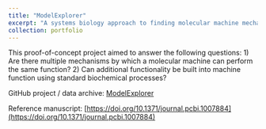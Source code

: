 ```yaml
---
title: "ModelExplorer"
excerpt: "A systems biology approach to finding molecular machine mechansisms (Archived)<br/><img src='/images/me.png'>"
collection: portfolio
---
```


This proof-of-concept project aimed to answer the following questions: 1) Are there multiple mechanisms by which a molecular machine can perform the same function? 2) Can additional functionality be built into machine function using standard biochemical processes?

GitHub project / data archive: [ModelExplorer](https://github.com/ZuckermanLab/ModelExplorer/tree/master/manuscript)

Reference manuscript: [https://doi.org/10.1371/journal.pcbi.1007884](https://doi.org/10.1371/journal.pcbi.1007884)
